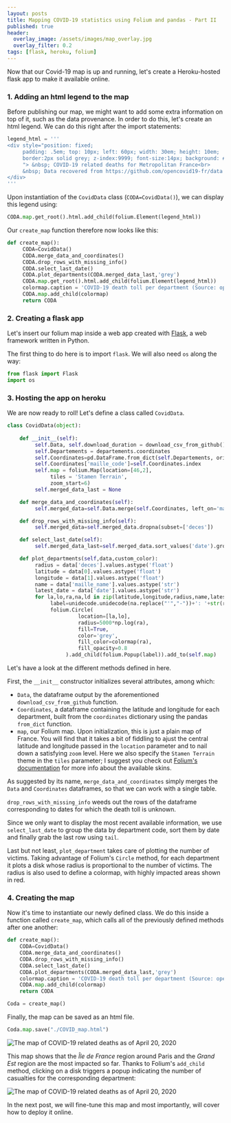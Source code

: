 ```yaml
---
layout: posts
title: Mapping COVID-19 statistics using Folium and pandas - Part II
published: true
header:
  overlay_image: /assets/images/map_overlay.jpg
  overlay_filter: 0.2
tags: [flask, heroku, folium]
---
```


Now that our Covid-19 map is up and running, let's create a Heroku-hosted flask app to make it available online.

### 1. Adding an html legend to the map

Before publishing our map, we might want to add some extra information on top of it, such as the data provenance.
In order to do this, let's create an html legend. We can do this right after the import statements:
 
```python
legend_html = '''
<div style="position: fixed;
     padding: .5em; top: 10px; left: 60px; width: 30em; height: 10em;
     border:2px solid grey; z-index:9999; font-size:14px; background: #eee;
     "> &nbsp; COVID-19 related deaths for Metropolitan France<br>
     &nbsp; Data recovered from https://github.com/opencovid19-fr/data  <br>
</div>
'''
```

Upon instantiation of the `CovidData` class (`CODA=CovidData()`), we can display this legend using:

```python
CODA.map.get_root().html.add_child(folium.Element(legend_html))
```

Our `create_map` function therefore now looks like this:

```python
def create_map():
     CODA=CovidData()
     CODA.merge_data_and_coordinates()
     CODA.drop_rows_with_missing_info()
     CODA.select_last_date()
     CODA.plot_departments(CODA.merged_data_last,'grey')
     CODA.map.get_root().html.add_child(folium.Element(legend_html))
     colormap.caption = 'COVID-19 death toll per department (Source: opencovid19-fr)'
     CODA.map.add_child(colormap)
     return CODA
```

### 2. Creating a flask app

Let's insert our folium map inside a web app created with [Flask](https://flask.palletsprojects.com/en/1.1.x/), a web framework written in Python.  

The first thing to do here is to import `flask`. We will also need `os` along the way:

```python
from flask import Flask
import os
```






### 3. Hosting the app on heroku

We are now ready to roll! Let's define a class called `CovidData`. 

```python
class CovidData(object):
   
    def __init__(self):
         self.Data, self.download_duration = download_csv_from_github()
         self.Departements = departements.coordinates         
         self.Coordinates=pd.DataFrame.from_dict(self.Departements, orient='index')
         self.Coordinates['maille_code']=self.Coordinates.index         
         self.map = folium.Map(location=[46,2],
              tiles = 'Stamen Terrain',
              zoom_start=6)         
         self.merged_data_last = None

    def merge_data_and_coordinates(self):
         self.merged_data=self.Data.merge(self.Coordinates, left_on='maille_code', right_on='maille_code')

    def drop_rows_with_missing_info(self):
         self.merged_data=self.merged_data.dropna(subset=['deces'])

    def select_last_date(self):
         self.merged_data_last=self.merged_data.sort_values('date').groupby('maille_code').tail(1)

    def plot_departments(self,data,custom_color):
         radius = data['deces'].values.astype('float')
         latitude = data[0].values.astype('float')
         longitude = data[1].values.astype('float')
         name = data['maille_name'].values.astype('str')   
         latest_date = data['date'].values.astype('str')
         for la,lo,ra,na,ld in zip(latitude,longitude,radius,name,latest_date):
              label=unidecode.unidecode(na.replace("'","-"))+': '+str(ra)[:-2]+ ' victims by '+str(ld)+'.'
              folium.Circle(
                       location=[la,lo],
                       radius=5000*np.log(ra),
                       fill=True,
                       color='grey',
                       fill_color=colormap(ra),
                       fill_opacity=0.8
                   ).add_child(folium.Popup(label)).add_to(self.map)
```

Let's have a look at the different methods defined in here.

First, the `__init__` constructor initializes several attributes, among which:

- `Data`, the dataframe output by the aforementioned `download_csv_from_github` function.
- `Coordinates`, a dataframe containing the latitude and longitude for each department, built from the `coordinates` dictionary using the pandas `from_dict` function.
- `map`, our Folium map. Upon initialization, this is just a plain map of France. You will find that it takes a bit of fiddling to ajust the central latitude and longitude passed in the `location` parameter and to nail down a satisfying `zoom` level.  Here we also specify the `Stamen Terrain` theme in the `tiles` parameter; I suggest you check out [Folium's documentation](https://python-visualization.github.io/folium/index.html) for more info about the available skins.

As suggested by its name, `merge_data_and_coordinates` simply merges the `Data` and `Coordinates` dataframes, so that we can work with a single table.

`drop_rows_with_missing_info` weeds out the rows of the dataframe corresponding to dates for which the death toll is unknown.

Since we only want to display the most recent available information, we use `select_last_date` to group the data by department code, sort them by date and finally grab the last row using `tail`.

Last but not least, `plot_department` takes care of plotting the number of victims. Taking advantage of Folium's `Circle` method, for each department it plots a disk whose radius is proportional to the number of victims. The radius is also used to define a colormap, with highly impacted areas shown in red. 

### 4. Creating the map

Now it's time to instantiate our newly defined class. We do this inside a function called `create_map`, which calls all of the previously defined methods after one another:

 ```python
 def create_map():
     CODA=CovidData()
     CODA.merge_data_and_coordinates()
     CODA.drop_rows_with_missing_info()
     CODA.select_last_date()
     CODA.plot_departments(CODA.merged_data_last,'grey')
     colormap.caption = 'COVID-19 death toll per department (Source: opencovid19-fr)'
     CODA.map.add_child(colormap)
     return CODA

Coda = create_map()
```

Finally, the map can be saved as an html file.

 ```python
Coda.map.save("./COVID_map.html")
```
![The map of COVID-19 related deaths as of April 20, 2020](/blog/assets/images/map.jpg)

This map shows that the *Île de France* region around Paris and the *Grand Est* region are the most impacted so far.
Thanks to Folium's `add_child` method, clicking on a disk triggers a popup indicating the number of casualties for the corresponding department:

![The map of COVID-19 related deaths as of April 20, 2020](/blog/assets/images/map_zoom.jpg)

In the next post, we will fine-tune this map and most importantly, will cover how to deploy it online.
